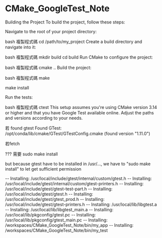 # CMake_GoogleTest_Note

Building the Project
To build the project, follow these steps:

Navigate to the root of your project directory:

bash
複製程式碼
cd /path/to/my_project
Create a build directory and navigate into it:

bash
複製程式碼
mkdir build
cd build
Run CMake to configure the project:

bash
複製程式碼
cmake ..
Build the project:

bash
複製程式碼
make

make install

Run the tests:

bash
複製程式碼
ctest
This setup assumes you're using CMake version 3.14 or higher and that you have Google Test available online. Adjust the paths and versions according to your needs.


若 found gtest
Found GTest: /opt/conda/lib/cmake/GTest/GTestConfig.cmake (found version "1.11.0") 

若fetch

??? 需要 sudo make install

but because gtest have to be installed in /usr/..., we have to "sudo make install" to let get sufficient permission

-- Installing: /usr/local/include/gtest/internal/custom/gtest.h
-- Installing: /usr/local/include/gtest/internal/custom/gtest-printers.h
-- Installing: /usr/local/include/gtest/gtest-test-part.h
-- Installing: /usr/local/include/gtest/gtest.h
-- Installing: /usr/local/include/gtest/gtest_prod.h
-- Installing: /usr/local/include/gtest/gtest-printers.h
-- Installing: /usr/local/lib/libgtest.a
-- Installing: /usr/local/lib/libgtest_main.a
-- Installing: /usr/local/lib/pkgconfig/gtest.pc
-- Installing: /usr/local/lib/pkgconfig/gtest_main.pc
-- Installing: /workspaces/CMake_GoogleTest_Note/bin/my_app
-- Installing: /workspaces/CMake_GoogleTest_Note/bin/my_test